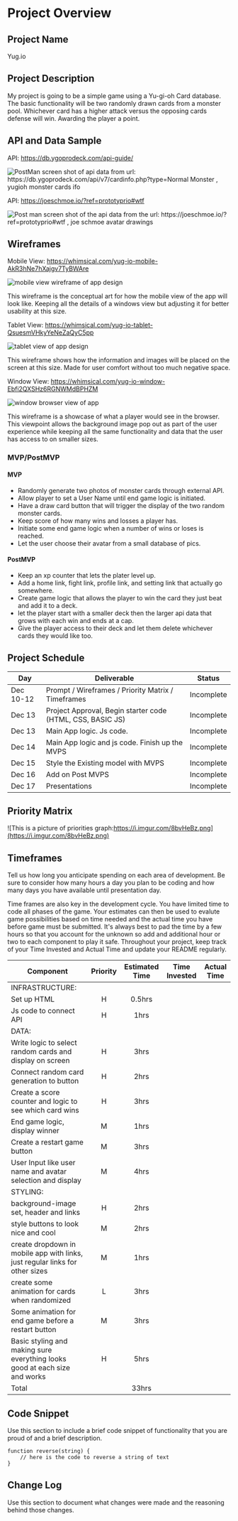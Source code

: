 # Project Overview

## Project Name

Yug.io

## Project Description

My project is going to be a simple game using a Yu-gi-oh Card database. The basic functionality will be two randomly drawn cards from a monster pool. Whichever card has a higher attack versus the opposing cards defense will win. Awarding the player a point.

## API and Data Sample

API: https://db.ygoprodeck.com/api-guide/

![PostMan screen shot of api data from url: https://db.ygoprodeck.com/api/v7/cardinfo.php?type=Normal Monster , yugioh monster cards ifo](https://i.imgur.com/IUJxthV.png)

API: https://joeschmoe.io/?ref=prototyprio#wtf

![Post man screen shot of the api data from the url: https://joeschmoe.io/?ref=prototyprio#wtf , joe schmoe avatar drawings](https://i.imgur.com/eEIINeI.png)

## Wireframes

Mobile View:
https://whimsical.com/yug-io-mobile-AkR3hNe7hXajgv7TyBWAre

![mobile view wireframe of app design](https://i.imgur.com/EY8yx5D.png)

This wireframe is the conceptual art for how the mobile view of the app will look like. Keeping all the details of a windows view but adjusting it for better usability at this size.

Tablet View:
https://whimsical.com/yug-io-tablet-QsuesmVHkyYeNeZaQyC5pp

![tablet view of app design](https://i.imgur.com/8qWSei7.png)

This wireframe shows how the information and images will be placed on the screen at this size. Made for user comfort without too much negative space.

Window View:
https://whimsical.com/yug-io-window-Ebfi2QXSHz6RGNWMdBPHZM

![window browser view of app](https://i.imgur.com/w1Ugr0M.png)

This wireframe is a showcase of what a player would see in the browser. This viewpoint allows the background image pop out as part of the user experience while keeping all the same functionality and data that the user has access to on smaller sizes.

### MVP/PostMVP

#### MVP

- Randomly generate two photos of monster cards through external API.
- Allow player to set a User Name until end game logic is initiated.
- Have a draw card button that will trigger the display of the two random monster cards.
- Keep score of how many wins and losses a player has.
- Initiate some end game logic when a number of wins or loses is reached.
- Let the user choose their avatar from a small database of pics.

#### PostMVP

- Keep an xp counter that lets the plater level up.
- Add a home link, fight link, profile link, and setting link that actually go somewhere.
- Create game logic that allows the player to win the card they just beat and add it to a deck.
- let the player start with a smaller deck then the larger api data that grows with each win and ends at a cap.
- Give the player access to their deck and let them delete whichever cards they would like too.

## Project Schedule

| Day       | Deliverable                                                | Status     |
| --------- | ---------------------------------------------------------- | ---------- |
| Dec 10-12 | Prompt / Wireframes / Priority Matrix / Timeframes         | Incomplete |
| Dec 13    | Project Approval, Begin starter code (HTML, CSS, BASIC JS) | Incomplete |
| Dec 13    | Main App logic. Js code.                                   | Incomplete |
| Dec 14    | Main App logic and js code. Finish up the MVPS             | Incomplete |
| Dec 15    | Style the Existing model with MVPS                         | Incomplete |
| Dec 16    | Add on Post MVPS                                           | Incomplete |
| Dec 17    | Presentations                                              | Incomplete |

## Priority Matrix

![This is a picture of priorities graph:https://i.imgur.com/8bvHeBz.png](https://i.imgur.com/8bvHeBz.png)

## Timeframes

Tell us how long you anticipate spending on each area of development. Be sure to consider how many hours a day you plan to be coding and how many days you have available until presentation day.

Time frames are also key in the development cycle. You have limited time to code all phases of the game. Your estimates can then be used to evalute game possibilities based on time needed and the actual time you have before game must be submitted. It's always best to pad the time by a few hours so that you account for the unknown so add and additional hour or two to each component to play it safe. Throughout your project, keep track of your Time Invested and Actual Time and update your README regularly.

| Component                                                                    | Priority | Estimated Time | Time Invested | Actual Time |
| ---------------------------------------------------------------------------- | :------: | :------------: | :-----------: | :---------: |
| INFRASTRUCTURE:                                                              |          |                |               |             |
| Set up HTML                                                                  |    H     |     0.5hrs     |               |             |
| Js code to connect API                                                       |    H     |      1hrs      |               |             |
| DATA:                                                                        |
| Write logic to select random cards and display on screen                     |    H     |      3hrs      |               |             |
| Connect random card generation to button                                     |    H     |      2hrs      |               |             |
| Create a score counter and logic to see which card wins                      |    H     |      3hrs      |               |             |
| End game logic, display winner                                               |    M     |      1hrs      |               |             |
| Create a restart game button                                                 |    M     |      3hrs      |               |             |
| User Input like user name and avatar selection and display                   |    M     |      4hrs      |               |             |
| STYLING:                                                                     |
| background-image set, header and links                                       |    H     |      2hrs      |               |             |
| style buttons to look nice and cool                                          |    M     |      2hrs      |               |             |
| create dropdown in mobile app with links, just regular links for other sizes |    M     |      1hrs      |               |             |
| create some animation for cards when randomized                              |    L     |      3hrs      |               |             |
| Some animation for end game before a restart button                          |    M     |      3hrs      |               |             |
| Basic styling and making sure everything looks good at each size and works   |    H     |      5hrs      |               |             |
| Total                                                                        |          |     33hrs      |               |             |

## Code Snippet

Use this section to include a brief code snippet of functionality that you are proud of and a brief description.

```
function reverse(string) {
	// here is the code to reverse a string of text
}
```

## Change Log

Use this section to document what changes were made and the reasoning behind those changes.
